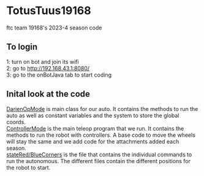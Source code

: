 # TotusTuus19168
ftc team 19168's 2023-4 season code

## To login

1: turn on bot and join its wifi<br />
2: go to http://192.168.43.1:8080/ <br />
3: go to the onBotJava tab to start coding <br />

## Inital look at the code

[DarienOpMode](teamcode/DarienOpMode.java) is main class for our auto. It contains the methods to run the auto as well as constant variables and the system to store the global coords. <Br />
[ControllerMode](teamcode/ControllerMode.java) is the main teleop program that we run. It contains the methods to run the robot with controllers. A base code to move the wheels will stay the same and we add code for the attachments added each season.<br />
[stateRed/BlueCorners](teamcode/StateBlueCorners.java) is the file that contains the individual commands to run the autonomous. The different files contain the different positions for the robot to start.

